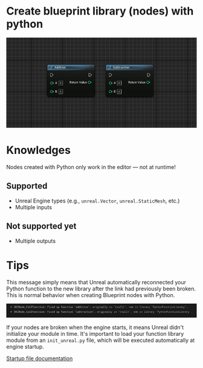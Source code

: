 # Create blueprint library (nodes) with python
![Img](resources/resource_0.JPG)

# Knowledges
Nodes created with Python only work in the editor — not at runtime!

## Supported
- Unreal Engine types (e.g., `unreal.Vector`, `unreal.StaticMesh`, etc.)
- Multiple inputs

## Not supported yet
- Multiple outputs

# Tips
This message simply means that Unreal automatically reconnected your Python function to the new library after the link had previously been broken. This is normal behavior when creating Blueprint nodes with Python.

![Img](resources/resource_1.JPG)

If your nodes are broken when the engine starts, it means Unreal didn't initialize your module in time.
It's important to load your function library module from an `init_unreal.py` file, which will be executed automatically at engine startup.

[Startup file documentation](https://dev.epicgames.com/documentation/en-us/unreal-engine/scripting-the-unreal-editor-using-python?application_version=5.3#pythonenvironmentandpathsintheunrealeditor)
